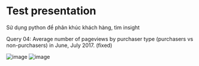 # Test presentation
Sử dụng python để phân khúc khách hàng, tìm insight

Query 04: Average number of pageviews by purchaser type (purchasers vs non-purchasers) in June, July 2017. (fixed)

![image](https://github.com/user-attachments/assets/764e6046-063f-4562-a74a-1ee207af3bbc)
![image](https://github.com/user-attachments/assets/e691c223-af65-4dcf-bfd9-79855d6c0721)
